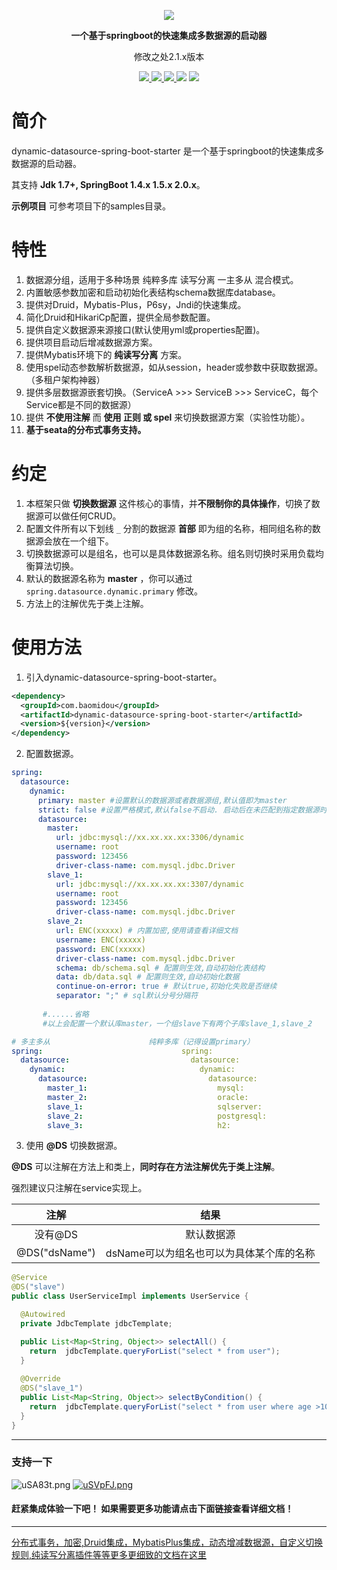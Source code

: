 <p align="center">
<img src="https://images.gitee.com/uploads/images/2019/0626/231046_f44892b9_709883.png" border="0" />

</p>

<p align="center">
	<strong>一个基于springboot的快速集成多数据源的启动器</strong>
</p>
<p align="center">
修改之处2.1.x版本
</p>
<p align="center">
    <a href="https://www.travis-ci.org/baomidou/dynamic-datasource-spring-boot-starter" target="_blank">
        <img src="https://www.travis-ci.org/baomidou/dynamic-datasource-spring-boot-starter.svg?branch=master" >
    <a href="http://mvnrepository.com/artifact/com.baomidou/dynamic-datasource-spring-boot-starter" target="_blank">
        <img src="https://img.shields.io/maven-central/v/com.baomidou/dynamic-datasource-spring-boot-starter.svg" >
    </a>
    <a href="http://www.apache.org/licenses/LICENSE-2.0.html" target="_blank">
        <img src="http://img.shields.io/:license-apache-brightgreen.svg" >
    </a>
    <a>
        <img src="https://img.shields.io/badge/JDK-1.7+-green.svg" >
    </a>
    <a>
        <img src="https://img.shields.io/badge/springBoot-1.4+_1.5+_2.0+-green.svg" >
    </a>
</p>

# 简介

dynamic-datasource-spring-boot-starter 是一个基于springboot的快速集成多数据源的启动器。

其支持 **Jdk 1.7+,    SpringBoot 1.4.x  1.5.x   2.0.x**。

**示例项目** 可参考项目下的samples目录。 

# 特性

1. 数据源分组，适用于多种场景 纯粹多库  读写分离  一主多从  混合模式。
2. 内置敏感参数加密和启动初始化表结构schema数据库database。
3. 提供对Druid，Mybatis-Plus，P6sy，Jndi的快速集成。
4. 简化Druid和HikariCp配置，提供全局参数配置。
5. 提供自定义数据源来源接口(默认使用yml或properties配置)。
6. 提供项目启动后增减数据源方案。
7. 提供Mybatis环境下的  **纯读写分离** 方案。
8. 使用spel动态参数解析数据源，如从session，header或参数中获取数据源。（多租户架构神器）
9. 提供多层数据源嵌套切换。（ServiceA >>>  ServiceB >>> ServiceC，每个Service都是不同的数据源）
10. 提供 **不使用注解**  而   **使用 正则 或 spel**    来切换数据源方案（实验性功能）。
11. **基于seata的分布式事务支持。**

# 约定

1. 本框架只做 **切换数据源** 这件核心的事情，并**不限制你的具体操作**，切换了数据源可以做任何CRUD。
2. 配置文件所有以下划线 `_` 分割的数据源 **首部** 即为组的名称，相同组名称的数据源会放在一个组下。
3. 切换数据源可以是组名，也可以是具体数据源名称。组名则切换时采用负载均衡算法切换。
4. 默认的数据源名称为  **master** ，你可以通过 `spring.datasource.dynamic.primary` 修改。
5. 方法上的注解优先于类上注解。

# 使用方法

1. 引入dynamic-datasource-spring-boot-starter。

```xml
<dependency>
  <groupId>com.baomidou</groupId>
  <artifactId>dynamic-datasource-spring-boot-starter</artifactId>
  <version>${version}</version>
</dependency>
```
2. 配置数据源。

```yaml
spring:
  datasource:
    dynamic:
      primary: master #设置默认的数据源或者数据源组,默认值即为master
      strict: false #设置严格模式,默认false不启动. 启动后在未匹配到指定数据源时候回抛出异常,不启动会使用默认数据源.
      datasource:
        master:
          url: jdbc:mysql://xx.xx.xx.xx:3306/dynamic
          username: root
          password: 123456
          driver-class-name: com.mysql.jdbc.Driver
        slave_1:
          url: jdbc:mysql://xx.xx.xx.xx:3307/dynamic
          username: root
          password: 123456
          driver-class-name: com.mysql.jdbc.Driver
        slave_2:
          url: ENC(xxxxx) # 内置加密,使用请查看详细文档
          username: ENC(xxxxx)
          password: ENC(xxxxx)
          driver-class-name: com.mysql.jdbc.Driver
          schema: db/schema.sql # 配置则生效,自动初始化表结构
          data: db/data.sql # 配置则生效,自动初始化数据
          continue-on-error: true # 默认true,初始化失败是否继续
          separator: ";" # sql默认分号分隔符
          
       #......省略
       #以上会配置一个默认库master，一个组slave下有两个子库slave_1,slave_2
```

```yaml
# 多主多从                      纯粹多库（记得设置primary）                   混合配置
spring:                               spring:                               spring:
  datasource:                           datasource:                           datasource:
    dynamic:                              dynamic:                              dynamic:
      datasource:                           datasource:                           datasource:
        master_1:                             mysql:                                master:
        master_2:                             oracle:                               slave_1:
        slave_1:                              sqlserver:                            slave_2:
        slave_2:                              postgresql:                           oracle_1:
        slave_3:                              h2:                                   oracle_2:
```

3. 使用  **@DS**  切换数据源。

**@DS** 可以注解在方法上和类上，**同时存在方法注解优先于类上注解**。

强烈建议只注解在service实现上。

|     注解      |                   结果                   |
| :-----------: | :--------------------------------------: |
|    没有@DS    |                默认数据源                |
| @DS("dsName") | dsName可以为组名也可以为具体某个库的名称 |

```java
@Service
@DS("slave")
public class UserServiceImpl implements UserService {

  @Autowired
  private JdbcTemplate jdbcTemplate;

  public List<Map<String, Object>> selectAll() {
    return  jdbcTemplate.queryForList("select * from user");
  }
  
  @Override
  @DS("slave_1")
  public List<Map<String, Object>> selectByCondition() {
    return  jdbcTemplate.queryForList("select * from user where age >10");
  }
}
```

---

### 支持一下

![uSA83t.png](https://images.gitee.com/uploads/images/2019/0921/225754_ef8c21e8_709883.png)
[![uSVpFJ.png](https://images.gitee.com/uploads/images/2019/0921/230525_be693c65_709883.png)](https://imgchr.com/i/uSVpFJ)

#### 赶紧集成体验一下吧！ 如果需要更多功能请点击下面链接查看详细文档！

---

[分布式事务，加密,Druid集成，MybatisPlus集成，动态增减数据源，自定义切换规则,纯读写分离插件等等更多更细致的文档在这里](https://github.com/baomidou/dynamic-datasource-spring-boot-starter/wiki)
